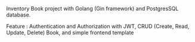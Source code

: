 Inventory Book project with Golang (Gin framework) and PostgresSQL database. 

Feature : Authentication and Authorization with JWT, CRUD (Create, Read, Update, Delete) Book, and simple frontend template
